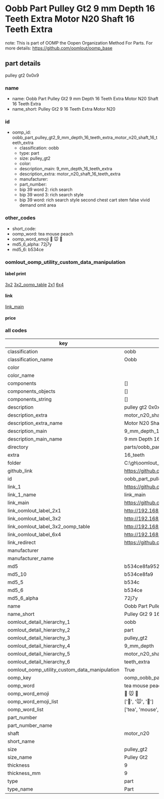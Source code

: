 # Oobb Part Pulley Gt2 9 mm Depth 16 Teeth Extra Motor N20 Shaft 16 Teeth Extra  

note: This is part of OOMP the Oopen Organization Method For Parts. For more details: https://github.com/oomlout/oomp_base

##  part details
  



pulley gt2 0x0x9



### name
* name: Oobb Part Pulley Gt2 9 mm Depth 16 Teeth Extra Motor N20 Shaft 16 Teeth Extra
* name_short: Pulley Gt2 9 16 Teeth Extra Motor N20
### id
* oomp_id: oobb_part_pulley_gt2_9_mm_depth_16_teeth_extra_motor_n20_shaft_16_teeth_extra
  * classification: oobb
  * type: part
  * size: pulley_gt2
  * color: 
  * description_main: 9_mm_depth_16_teeth_extra
  * description_extra: motor_n20_shaft_16_teeth_extra
  * manufacturer: 
  * part_number: 
  * bip 39 word 2: rich search
  * bip 39 word 3: rich search style
  * bip 39 word: rich search style second chest cart stem false vivid demand omit area

### other_codes
* short_code: 
* oomp_word: tea mouse peach
* oomp_word_emoji :tea: :mouse: :peach:
* md5_6_alpha: 72j7y
* md5_6: b534ce






### oomlout_oomp_utility_custom_data_manipulation
#### label print
[3x2](http://192.168.1.245:1112/?label=oomp%2072j7y)
[3x2_oomp_table](http://192.168.1.108:1112/?label=oomp%2072j7y)
[2x1](http://192.168.1.242:1112/?label=oomp%2072j7y)
[6x4](http://192.168.1.55:1112/?label=oomp%2072j7y)    

#### link

[link_main](https://github.com/oomlout/oomlout_oobb_version_4_generated_parts/tree/main/navigation_oomp/oobb/part/pulley_gt2/9_mm_depth_16_teeth_extra/motor_n20_shaft_16_teeth_extra/part)                              

#### price







### all codes 
| key | value |  
| --- | --- |  
| classification | oobb |  
| classification_name | Oobb |  
| color |  |  
| color_name |  |  
| components | [] |  
| components_objects | [] |  
| components_string | [] |  
| description | pulley gt2 0x0x9 |  
| description_extra | motor_n20_shaft_16_teeth_extra |  
| description_extra_name | Motor N20 Shaft 16 Teeth Extra |  
| description_main | 9_mm_depth_16_teeth_extra |  
| description_main_name | 9 mm Depth 16 Teeth Extra |  
| directory | parts/oobb_part_pulley_gt2_9_mm_depth_16_teeth_extra_motor_n20_shaft_16_teeth_extra |  
| extra | 16_teeth |  
| folder | C:\gh\oomlout_oobb_version_4_generated_parts\parts\oobb_part_pulley_gt2_9_mm_depth_16_teeth_extra_motor_n20_shaft_16_teeth_extra |  
| github_link | https://github.com/oomlout/oomlout_oomp_part_src/tree/main/parts/oobb_part_pulley_gt2_9_mm_depth_16_teeth_extra_motor_n20_shaft_16_teeth_extra |  
| id | oobb_part_pulley_gt2_9_mm_depth_16_teeth_extra_motor_n20_shaft_16_teeth_extra |  
| link_1 | https://github.com/oomlout/oomlout_oobb_version_4_generated_parts/tree/main/navigation_oomp/oobb/part/pulley_gt2/9_mm_depth_16_teeth_extra/motor_n20_shaft_16_teeth_extra/part |  
| link_1_name | link_main |  
| link_main | https://github.com/oomlout/oomlout_oobb_version_4_generated_parts/tree/main/navigation_oomp/oobb/part/pulley_gt2/9_mm_depth_16_teeth_extra/motor_n20_shaft_16_teeth_extra/part |  
| link_oomlout_label_2x1 | http://192.168.1.242:1112/?label=oomp%2072j7y |  
| link_oomlout_label_3x2 | http://192.168.1.245:1112/?label=oomp%2072j7y |  
| link_oomlout_label_3x2_oomp_table | http://192.168.1.108:1112/?label=oomp%2072j7y |  
| link_oomlout_label_6x4 | http://192.168.1.55:1112/?label=oomp%2072j7y |  
| link_redirect | https://github.com/oomlout/oomlout_oobb_version_4_generated_parts/tree/main/parts/oobb_pulley_gt2_09_ex_16_teeth_sh_motor_n20 |  
| manufacturer |  |  
| manufacturer_name |  |  
| md5 | b534ce8fa9525aa88c13cc27afb085ca |  
| md5_10 | b534ce8fa9 |  
| md5_5 | b534c |  
| md5_6 | b534ce |  
| md5_6_alpha | 72j7y |  
| name | Oobb Part Pulley Gt2 9 mm Depth 16 Teeth Extra Motor N20 Shaft 16 Teeth Extra |  
| name_short | Pulley Gt2 9 16 Teeth Extra Motor N20 |  
| oomlout_detail_hierarchy_1 | oobb |  
| oomlout_detail_hierarchy_2 | part |  
| oomlout_detail_hierarchy_3 | pulley_gt2 |  
| oomlout_detail_hierarchy_4 | 9_mm_depth |  
| oomlout_detail_hierarchy_5 | motor_n20_shaft_16 |  
| oomlout_detail_hierarchy_6 | teeth_extra |  
| oomlout_oomp_utility_custom_data_manipulation | True |  
| oomp_key | oomp_oobb_part_pulley_gt2_9_mm_depth_16_teeth_extra_motor_n20_shaft_16_teeth_extra |  
| oomp_word | tea mouse peach |  
| oomp_word_emoji | :tea: :mouse: :peach: |  
| oomp_word_emoji_list | [':tea:', ':mouse:', ':peach:'] |  
| oomp_word_list | ['tea', 'mouse', 'peach'] |  
| part_number |  |  
| part_number_name |  |  
| shaft | motor_n20 |  
| short_name |  |  
| size | pulley_gt2 |  
| size_name | Pulley Gt2 |  
| thickness | 9 |  
| thickness_mm | 9 |  
| type | part |  
| type_name | Part |  
